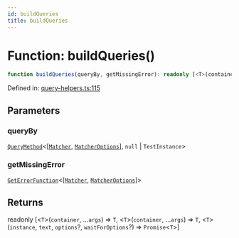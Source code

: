 ```yaml
---
id: buildQueries
title: buildQueries
---
```


<!-- DO NOT EDIT: this page is autogenerated from the type comments -->

# Function: buildQueries()

```ts
function buildQueries(queryBy, getMissingError): readonly [<T>(container, ...args) => T, <T>(container, ...args) => T, <T>(instance, text, options?, waitForOptions?) => Promise<T>]
```

Defined in: [query-helpers.ts:115](https://github.com/crutchcorn/cli-testing-library/blob/main/packages/cli-testing-library/src/query-helpers.ts#L115)

## Parameters

### queryBy

[`QueryMethod`](../type-aliases/querymethod.md)\<\[[`Matcher`](../type-aliases/matcher.md), [`MatcherOptions`](../interfaces/matcheroptions.md)\], `null` \| `TestInstance`\>

### getMissingError

[`GetErrorFunction`](../type-aliases/geterrorfunction.md)\<\[[`Matcher`](../type-aliases/matcher.md), [`MatcherOptions`](../interfaces/matcheroptions.md)\]\>

## Returns

readonly \[\<`T`\>(`container`, ...`args`) => `T`, \<`T`\>(`container`, ...`args`) => `T`, \<`T`\>(`instance`, `text`, `options`?, `waitForOptions`?) => `Promise`\<`T`\>\]
